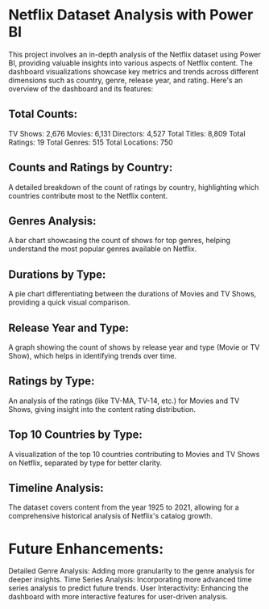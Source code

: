 # Netflix Dataset Analysis with Power BI
This project involves an in-depth analysis of the Netflix dataset using Power BI, providing valuable insights into various aspects of Netflix content. The dashboard visualizations showcase key metrics and trends across different dimensions such as country, genre, release year, and rating. Here's an overview of the dashboard and its features:

## Total Counts:
TV Shows: 2,676
Movies: 6,131
Directors: 4,527
Total Titles: 8,809
Total Ratings: 19
Total Genres: 515
Total Locations: 750

## Counts and Ratings by Country:
A detailed breakdown of the count of ratings by country, highlighting which countries contribute most to the Netflix content.

## Genres Analysis:
A bar chart showcasing the count of shows for top genres, helping understand the most popular genres available on Netflix.

## Durations by Type:
A pie chart differentiating between the durations of Movies and TV Shows, providing a quick visual comparison.

## Release Year and Type:
A graph showing the count of shows by release year and type (Movie or TV Show), which helps in identifying trends over time.

## Ratings by Type:
An analysis of the ratings (like TV-MA, TV-14, etc.) for Movies and TV Shows, giving insight into the content rating distribution.

## Top 10 Countries by Type:
A visualization of the top 10 countries contributing to Movies and TV Shows on Netflix, separated by type for better clarity.

## Timeline Analysis:
The dataset covers content from the year 1925 to 2021, allowing for a comprehensive historical analysis of Netflix's catalog growth.


# Future Enhancements:
Detailed Genre Analysis: Adding more granularity to the genre analysis for deeper insights.
Time Series Analysis: Incorporating more advanced time series analysis to predict future trends.
User Interactivity: Enhancing the dashboard with more interactive features for user-driven analysis.
